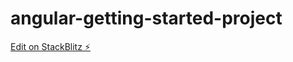 # angular-getting-started-project

[Edit on StackBlitz ⚡️](https://stackblitz.com/edit/angular-fcu78s-fgu4fo)